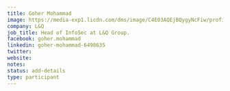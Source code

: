 ```yaml
---
title: Goher Mohammad
image: https://media-exp1.licdn.com/dms/image/C4E03AQEjBQygyNcFiw/profile-displayphoto-shrink_800_800/0?e=1605744000&v=beta&t=XanTejFnLZqgbqnMb7shzFkCSFoIhVj7RgtnwBjAiO0
company: L&Q
job_title: Head of InfoSec at L&Q Group.
facebook: goher.mohammad
linkedin: goher-mohammad-6498635
twitter:
website:
notes:
status: add-details
type: participant
---
```


<!-- put more details about participant here -->
